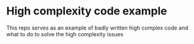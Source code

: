 # High complexity code example
This repo serves as an example of badly written high complex code and what to do 
to solve the high complexity issues